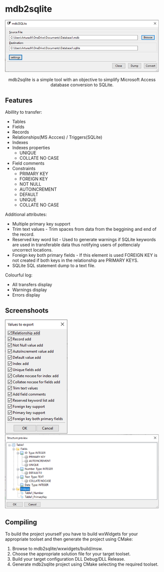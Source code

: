 # mdb2sqlite
<p align="center"><img src="img/start-window.png"></p>
<p align="center">mdb2sqlite is a simple tool with an objective to simplify Microsoft Access database conversion to SQLite.</p>

## Features
Abillity to transfer:
* Tables
* Fields
* Records
* Relationships(MS Accces) / Triggers(SQLite)
* Indexes 
* Indexes properties
  * UNIQUE
  * COLLATE NO CASE
* Field comments
* Constraints
  * PRIMARY KEY
  * FOREIGN KEY
  * NOT NULL
  * AUTOINCREMENT
  * DEFAULT
  * UNIQUE
  * COLLATE NO CASE
  
Additional attributes:
 * Multiple primary key support
 * Trim text values - Trim spaces from data from the beggining and end of the record.
 * Reserved key word list - Used to generate warnings if SQLite keywords are used in transferable data thus notifying users of pottencialy uncorrect locations.
 * Foreign key both primary fields - If this element is used FOREIGN KEY is not created if both keys in the relationship are PRIMARY KEYS.
 * SQLite SQL statement dump to a text file.
 
Colourful log:
 * All transfers display
 * Warnings display
 * Errors display
  
## Screenshoots
![Alt text](img/configuration-window.png)
![Alt text](img/structure-preview-window.png)

## Compiling
To build the project yourself you have to build wxWidgets for your appropriate toolset and then generate the project using CMake:

1) Browse to mdb2sqlite/wxwidgets/build/msw. 
2) Choose the appropriate solution file for your target toolset.
3) Build your target configuration DLL Debug/DLL Release.
4) Generate mdb2sqlite project using CMake selecting the required toolset.
